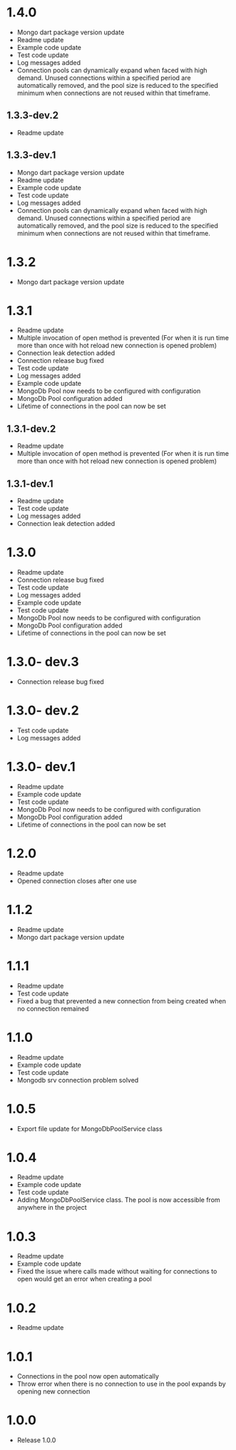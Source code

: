 # 1.4.0

- Mongo dart package version update
- Readme update
- Example code update
- Test code update
- Log messages added
- Connection pools can dynamically expand when faced with high demand. Unused connections within a
  specified period are automatically removed, and the pool size is reduced to the specified minimum
  when connections are not reused within that timeframe.

## 1.3.3-dev.2

- Readme update

## 1.3.3-dev.1

- Mongo dart package version update
- Readme update
- Example code update
- Test code update
- Log messages added
- Connection pools can dynamically expand when faced with high demand. Unused connections within a
  specified period are automatically removed, and the pool size is reduced to the specified minimum
  when connections are not reused within that timeframe.

# 1.3.2

- Mongo dart package version update

# 1.3.1

- Readme update
- Multiple invocation of open method is prevented (For when it is run time more than once with hot
  reload new connection is opened problem)
- Connection leak detection added
- Connection release bug fixed
- Test code update
- Log messages added
- Example code update
- MongoDb Pool now needs to be configured with configuration
- MongoDb Pool configuration added
- Lifetime of connections in the pool can now be set

## 1.3.1-dev.2

- Readme update
- Multiple invocation of open method is prevented (For when it is run time more than once with hot
  reload new connection is opened problem)

## 1.3.1-dev.1

- Readme update
- Test code update
- Log messages added
- Connection leak detection added

# 1.3.0

- Readme update
- Connection release bug fixed
- Test code update
- Log messages added
- Example code update
- Test code update
- MongoDb Pool now needs to be configured with configuration
- MongoDb Pool configuration added
- Lifetime of connections in the pool can now be set

# 1.3.0- dev.3

- Connection release bug fixed

# 1.3.0- dev.2

- Test code update
- Log messages added

# 1.3.0- dev.1

- Readme update
- Example code update
- Test code update
- MongoDb Pool now needs to be configured with configuration
- MongoDb Pool configuration added
- Lifetime of connections in the pool can now be set

# 1.2.0

- Readme update
- Opened connection closes after one use

# 1.1.2

- Readme update
- Mongo dart package version update

# 1.1.1

- Readme update
- Test code update
- Fixed a bug that prevented a new connection from being created when no connection remained

# 1.1.0

- Readme update
- Example code update
- Test code update
- Mongodb srv connection problem solved

# 1.0.5

- Export file update for MongoDbPoolService class

# 1.0.4

- Readme update
- Example code update
- Test code update
- Adding MongoDbPoolService class. The pool is now accessible from anywhere in the project

# 1.0.3

- Readme update
- Example code update
- Fixed the issue where calls made without waiting for connections to open would get an error when
  creating a pool

# 1.0.2

- Readme update

# 1.0.1

- Connections in the pool now open automatically
- Throw error when there is no connection to use in the pool expands by opening new connection

# 1.0.0

- Release 1.0.0
